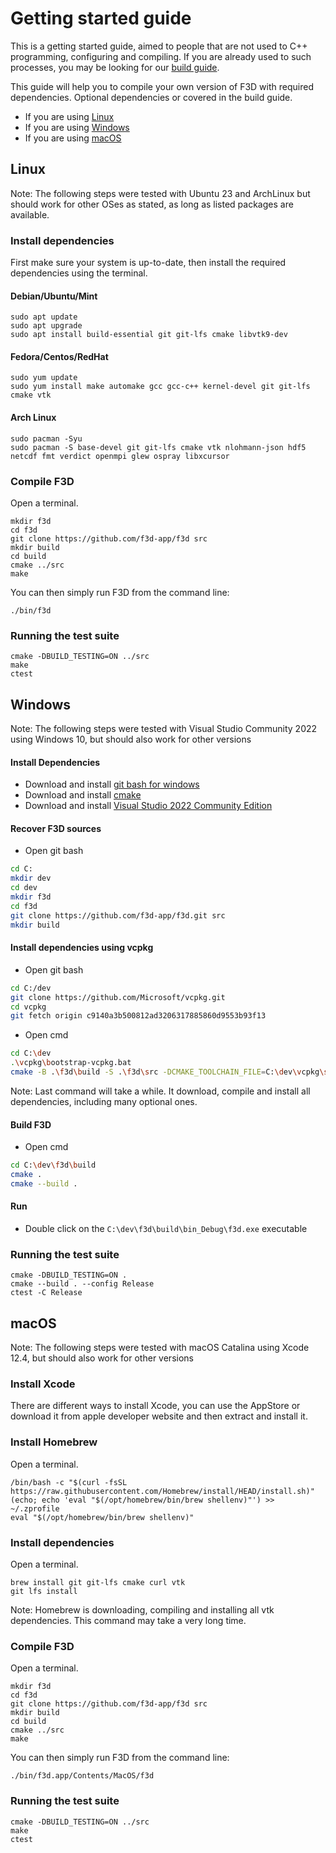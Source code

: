 # Getting started guide

This is a getting started guide, aimed to people that are not used
to C++ programming, configuring and compiling. If you are already used
to such processes, you may be looking for our [build guide](BUILD.md).

This guide will help you to compile your own version of F3D with required dependencies.
Optional dependencies or covered in the build guide.

 - If you are using [Linux](#linux)
 - If you are using [Windows](#windows)
 - If you are using [macOS](#macos)

## Linux

Note: The following steps were tested with Ubuntu 23 and ArchLinux but
should work for other OSes as stated, as long as listed packages are available.

### Install dependencies

First make sure your system is up-to-date,
then install the required dependencies using the terminal.

#### Debian/Ubuntu/Mint

```
sudo apt update
sudo apt upgrade
sudo apt install build-essential git git-lfs cmake libvtk9-dev
```

#### Fedora/Centos/RedHat

```
sudo yum update
sudo yum install make automake gcc gcc-c++ kernel-devel git git-lfs cmake vtk
```

#### Arch Linux

```
sudo pacman -Syu
sudo pacman -S base-devel git git-lfs cmake vtk nlohmann-json hdf5 netcdf fmt verdict openmpi glew ospray libxcursor
```

### Compile F3D

Open a terminal.

```
mkdir f3d
cd f3d
git clone https://github.com/f3d-app/f3d src
mkdir build
cd build
cmake ../src
make
```

You can then simply run F3D from the command line:

```
./bin/f3d
```

### Running the test suite

```
cmake -DBUILD_TESTING=ON ../src
make
ctest
```

## Windows

Note: The following steps were tested with Visual Studio Community 2022 using Windows 10, but should also work for other versions

#### Install Dependencies
 * Download and install [git bash for windows][gitforwindows]
 * Download and install [cmake][cmake-download]
 * Download and install [Visual Studio 2022 Community Edition][visual-studio]

#### Recover F3D sources

 * Open git bash

```sh
cd C:
mkdir dev
cd dev
mkdir f3d
cd f3d
git clone https://github.com/f3d-app/f3d.git src
mkdir build
```

#### Install dependencies using vcpkg

 * Open git bash

```sh
cd C:/dev
git clone https://github.com/Microsoft/vcpkg.git
cd vcpkg
git fetch origin c9140a3b500812ad3206317885860d9553b93f13
```

 * Open cmd

```sh
cd C:\dev
.\vcpkg\bootstrap-vcpkg.bat
cmake -B .\f3d\build -S .\f3d\src -DCMAKE_TOOLCHAIN_FILE=C:\dev\vcpkg\scripts\buildsystems\vcpkg.cmake
```

Note: Last command will take a while. It download, compile and install all dependencies, including
many optional ones.

#### Build F3D

 * Open cmd

```sh
cd C:\dev\f3d\build
cmake .
cmake --build .
```

#### Run

 * Double click on the `C:\dev\f3d\build\bin_Debug\f3d.exe` executable

### Running the test suite

```
cmake -DBUILD_TESTING=ON .
cmake --build . --config Release
ctest -C Release
```

## macOS

Note: The following steps were tested with macOS Catalina using Xcode 12.4, but should also work for other versions

### Install Xcode

There are different ways to install Xcode, you can use the AppStore or download it
from apple developer website and then extract and install it.

### Install Homebrew

Open a terminal.

```
/bin/bash -c "$(curl -fsSL https://raw.githubusercontent.com/Homebrew/install/HEAD/install.sh)"
(echo; echo 'eval "$(/opt/homebrew/bin/brew shellenv)"') >> ~/.zprofile
eval "$(/opt/homebrew/bin/brew shellenv)"
```

### Install dependencies

Open a terminal.

```
brew install git git-lfs cmake curl vtk
git lfs install
```

Note: Homebrew is downloading, compiling and installing all vtk dependencies.
This command may take a very long time.

### Compile F3D

Open a terminal.

```
mkdir f3d
cd f3d
git clone https://github.com/f3d-app/f3d src
mkdir build
cd build
cmake ../src
make
```

You can then simply run F3D from the command line:

```
./bin/f3d.app/Contents/MacOS/f3d
```

### Running the test suite

```
cmake -DBUILD_TESTING=ON ../src
make
ctest
```

[cmake-download]: https://cmake.org/download
[gitforwindows]: https://gitforwindows.org/
[visual-studio]: https://visualstudio.microsoft.com/vs/community/
